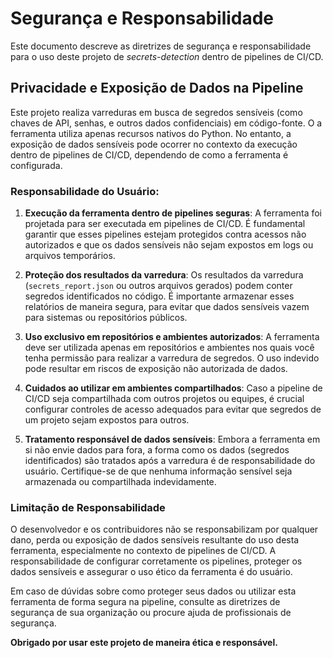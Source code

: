 # Segurança e Responsabilidade

Este documento descreve as diretrizes de segurança e responsabilidade para o uso deste projeto de *secrets-detection* dentro de pipelines de CI/CD.

## Privacidade e Exposição de Dados na Pipeline

Este projeto realiza varreduras em busca de segredos sensíveis (como chaves de API, senhas, e outros dados confidenciais) em código-fonte. O a ferramenta utiliza apenas recursos nativos do Python. No entanto, a exposição de dados sensíveis pode ocorrer no contexto da execução dentro de pipelines de CI/CD, dependendo de como a ferramenta é configurada.

### Responsabilidade do Usuário:

1. **Execução da ferramenta dentro de pipelines seguras**: A ferramenta foi projetada para ser executada em pipelines de CI/CD. É fundamental garantir que esses pipelines estejam protegidos contra acessos não autorizados e que os dados sensíveis não sejam expostos em logs ou arquivos temporários.

2. **Proteção dos resultados da varredura**: Os resultados da varredura (`secrets_report.json` ou outros arquivos gerados) podem conter segredos identificados no código. É importante armazenar esses relatórios de maneira segura, para evitar que dados sensíveis vazem para sistemas ou repositórios públicos.

3. **Uso exclusivo em repositórios e ambientes autorizados**: A ferramenta deve ser utilizada apenas em repositórios e ambientes nos quais você tenha permissão para realizar a varredura de segredos. O uso indevido pode resultar em riscos de exposição não autorizada de dados.

4. **Cuidados ao utilizar em ambientes compartilhados**: Caso a pipeline de CI/CD seja compartilhada com outros projetos ou equipes, é crucial configurar controles de acesso adequados para evitar que segredos de um projeto sejam expostos para outros.

5. **Tratamento responsável de dados sensíveis**: Embora a ferramenta em si não envie dados para fora, a forma como os dados (segredos identificados) são tratados após a varredura é de responsabilidade do usuário. Certifique-se de que nenhuma informação sensível seja armazenada ou compartilhada indevidamente.

### Limitação de Responsabilidade

O desenvolvedor e os contribuidores não se responsabilizam por qualquer dano, perda ou exposição de dados sensíveis resultante do uso desta ferramenta, especialmente no contexto de pipelines de CI/CD. A responsabilidade de configurar corretamente os pipelines, proteger os dados sensíveis e assegurar o uso ético da ferramenta é do usuário.

Em caso de dúvidas sobre como proteger seus dados ou utilizar esta ferramenta de forma segura na pipeline, consulte as diretrizes de segurança de sua organização ou procure ajuda de profissionais de segurança.

**Obrigado por usar este projeto de maneira ética e responsável.**
